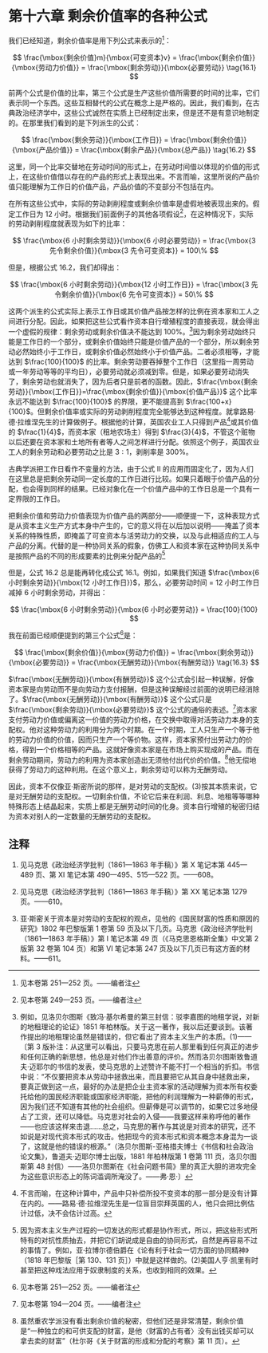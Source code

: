 <div class="annotate" markdown>

# 第十六章 剩余价值率的各种公式

我们已经知道，剩余价值率是用下列公式来表示的[^1]：

$$
\frac{\mbox{剩余价值}m}{\mbox{可变资本}v} = \frac{\mbox{剩余价值}}{\mbox{劳动力价值}} = \frac{\mbox{剩余劳动}}{\mbox{必要劳动}} \tag{16.1}
$$

前两个公式是价值的比率，第三个公式是生产这些价值所需要的时间的比率，它们表示同一个东西。这些互相替代的公式在概念上是严格的。因此，我们看到，在古典政治经济学中，这些公式诚然在实质上已经制定出来，但是还不是有意识地制定的。在那里我们看到的是下列派生的公式：

$$
\frac{\mbox{剩余劳动}}{\mbox{工作日}} = \frac{\mbox{剩余价值}}{\mbox{产品价值}} = \frac{\mbox{剩余产品}}{\mbox{总产品}} \tag{16.2}
$$

这里，同一个比率交替地在劳动时间的形式上，在劳动时间借以体现的价值的形式上，在这些价值借以存在的产品的形式上表现出来。不言而喻，这里所说的产品价值只能理解为工作日的价值产品，产品价值的不变部分不包括在内。

在所有这些公式中，实际的劳动剥削程度或剩余价值率是虚假地被表现出来的。假定工作日为 12 小时。根据我们前面例子的其他各项假设[^2]，在这种情况下，实际的劳动剥削程度就表现为如下的比率：

$$
\frac{\mbox{6 小时剩余劳动}}{\mbox{6 小时必要劳动}} = \frac{\mbox{3 先令剩余价值}}{\mbox{3 先令可变资本}} = 100\%
$$

但是，根据公式 16.2，我们却得出：

$$
\frac{\mbox{6 小时剩余劳动}}{\mbox{12 小时工作日}} = \frac{\mbox{3 先令剩余价值}}{\mbox{6 先令可变资本}} = 50\%
$$

这两个派生的公式实际上表示工作日或其价值产品按怎样的比例在资本家和工人之间进行分配。因此，如果把这些公式看作资本自行增殖程度的直接表现，就会得出一个虚假的规律：剩余劳动或剩余价值决不能达到 100%。[^3]因为剩余劳动始终只能是工作日的一个部分，或剩余价值始终只能是价值产品的一个部分，所以剩余劳动必然始终小于工作日，或剩余价值必然始终小于价值产品。二者必须相等，才能达到 $\frac{100}{100}$ 的比率。剩余劳动要吞掉整个工作日（这里指一周劳动或一年劳动等等的平均日），必要劳动就必须减到零。但是，如果必要劳动消失了，剩余劳动也就消失了，因为后者只是前者的函数。因此，$\frac{\mbox{剩余劳动}}{\mbox{工作日}}=\frac{\mbox{剩余价值}}{\mbox{价值产品}}$ 这个比率永远不能达到 $\frac{100}{100}$ 的界限，更不能提高到 $\frac{100+x}{100}$。但剩余价值率或实际的劳动剥削程度完全能够达到这种程度。就拿路易·德·拉维涅先生的计算做例子。根据他的计算，英国农业工人只得到产品[^4]或其价值的 $\frac{1}{4}$，而资本家（租地农场主）得到 $\frac{3}{4}$，不管这个赃物以后还要在资本家和土地所有者等人之间怎样进行分配。依照这个例子，英国农业工人的剩余劳动和必要劳动之比是 $3:1$，剥削率是 300%。

古典学派把工作日看作不变量的方法，由于公式 II 的应用而固定化了，因为人们在这里总是把剩余劳动同一定长度的工作日进行比较。如果只着眼于价值产品的分配，也会得到同样的结果。已经对象化在一个价值产品中的工作日总是一个具有一定界限的工作日。

把剩余价值和劳动力价值表现为价值产品的两部分——顺便提一下，这种表现方式是从资本主义生产方式本身中产生的，它的意义将在以后加以说明——掩盖了资本关系的特殊性质，即掩盖了可变资本与活劳动力的交换，以及与此相适应的工人与产品的分离。代替的是一种协同关系的假象，仿佛工人和资本家在这种协同关系中是按照产品的不同的形成要素的比例来分配产品的[^5]

但是，公式 16.2 总是能再转化成公式 16.1。例如，如果我们知道 $\frac{\mbox{6 小时剩余劳动}}{\mbox{12 小时工作日}}$，那么，必要劳动时间 $=$ 12 小时工作日减掉 6 小时剩余劳动，并得出：

$$
\frac{\mbox{6 小时剩余劳动}}{\mbox{6 小时必要劳动}} = \frac{100}{100}
$$

我在前面已经顺便提到的第三个公式[^6]是：

$$
\frac{\mbox{剩余价值}}{\mbox{劳动力价值}} = \frac{\mbox{剩余劳动}}{\mbox{必要劳动}} = \frac{\mbox{无酬劳动}}{\mbox{有酬劳动}} \tag{16.3}
$$

$\frac{\mbox{无酬劳动}}{\mbox{有酬劳动}}$ 这个公式会引起一种误解，好像资本家是向劳动而不是向劳动力支付报酬，但是这种误解经过前面的说明已经消除了。$\frac{\mbox{无酬劳动}}{\mbox{有酬劳动}}$ 这个公式只是 $\frac{\mbox{剩余劳动}}{\mbox{必要劳动}}$ 这个公式的通俗的表述。[^7]资本家支付劳动力价值或偏离这一价值的劳动力价格，在交换中取得对活劳动力本身的支配权。他对这种劳动力的利用分为两个时期。在一个时期，工人只生产一个等于他的劳动力价值的价值，因而只生产一个等价物。这样，资本家预付出劳动力的价格，得到一个价格相等的产品。这就好像资本家是在市场上购买现成的产品。而在剩余劳动期间，劳动力的利用为资本家创造出无须他付出代价的价值。[^8]他无偿地获得了劳动力的这种利用。在这个意义上，剩余劳动可以称为无酬劳动。

因此，资本不仅像亚·斯密所说的那样，是对劳动的支配权。(3)按其本质来说，它是对无酬劳动的支配权。一切剩余价值，不论它后来在利润、利息、地租等等哪种特殊形态上结晶起来，实质上都是无酬劳动时间的化身。资本自行增殖的秘密归结为资本对别人的一定数量的无酬劳动的支配权。

## 注释
    
[^1]: 见本卷第 251—252 页。——编者注

[^2]: 见本卷第 249—253 页。——编者注

[^3]: 例如，见洛贝尔图斯《致冯·基尔希曼的第三封信：驳李嘉图的地租学说，对新的地租理论的论证》1851 年柏林版。关于这一著作，我以后还要谈到。该著作提出的地租理论虽然是错误的，但它看出了资本主义生产的本质。(1)——〔第 3 版补注：从这里可以看出，只要马克思在前人那里看到任何真正的进步和任何正确的新思想，他总是对他们作出善意的评价。然而洛贝尔图斯致鲁道夫·迈耶尔的书信的发表，使马克思的上述赞许不能不打一个相当的折扣。书信中说：“不仅要把资本从劳动中拯救出来，而且要把它从其自身中拯救出来，要真正做到这一点，最好的办法是把企业主资本家的活动理解为资本所有权委托给他的国民经济职能或国家经济职能，把他的利润理解为一种薪俸的形式，因为我们还不知道有其他的社会组织。但薪俸是可以调节的，如果它过多地侵占了工资，还可以降低。马克思对社会的入侵——我要这样来称呼他的著作——也应该这样来击退……总之，马克思的著作与其说是对资本的研究，还不如说是对现代资本形式的攻击。他把现今的资本形式和资本概念本身混为一谈了，这就是他的错误的根源。”（洛贝尔图斯-亚格措夫博士《书信和社会政治论文集》，鲁道夫·迈耶尔博士出版，1881 年柏林版第 1 卷第 111 页，洛贝尔图斯第 48 封信）——洛贝尔图斯在《社会问题书简》里的真正大胆的进攻完全为这些意识形态上的陈词滥调所淹没了。——弗·恩·〕

[^4]: 不言而喻，在这种计算中，产品中只补偿所投不变资本的那一部分是没有计算在内的。——路易·德·拉维涅先生是一位盲目崇拜英国的人，他只会把比例估计过低，决不会估计过高。

[^5]: 因为资本主义生产过程的一切发达的形式都是协作形式，所以，把这些形式所特有的对抗性质抽去，并把它们胡说成是自由的协同形式，自然是再容易不过的事情了。例如，亚·拉博尔德伯爵在《论有利于社会一切方面的协同精神》（1818 年巴黎版［第 130、131 页］）中就是这样做的。(2)美国人亨·凯里有时甚至把这种戏法应用于奴隶制度的关系，也收到相同的效果。

[^6]: 见本卷第 251—252 页。——编者注

[^7]: 见本卷第 194—204 页。——编者注

[^8]: 虽然重农学派没有看出剩余价值的秘密，但他们还是非常清楚，剩余价值是“一种独立的和可供支配的财富，是他〈财富的占有者〉没有出钱买却可以拿去卖的财富”（杜尔哥《关于财富的形成和分配的考察》第 11 页）。

</div>

1. 见马克思《政治经济学批判（1861—1863 年手稿）》第 X 笔记本第 445—489 页、第 XI 笔记本第 490—495、515—522 页。——608。

2. 见马克思《政治经济学批判（1861—1863 年手稿）》第 XX 笔记本第 1279 页。——610。

3. 亚·斯密关于资本是对劳动的支配权的观点，见他的《国民财富的性质和原因的研究》1802 年巴黎版第 1 卷第 59 页及以下几页。马克思《政治经济学批判（1861—1863 年手稿）》第 I 笔记本第 49 页（《马克思恩格斯全集》中文第 2 版第 32 卷第 104 页）和第 VI 笔记本第 247 页及以下几页已有这方面的材料。——611。
